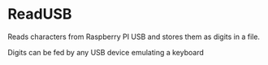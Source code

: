 # ReadUSB
Reads characters from Raspberry PI USB and stores them as digits in a file. 

Digits can be fed by any USB device emulating a keyboard
